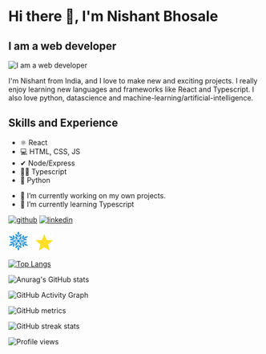 # Hi there 👋, I'm Nishant Bhosale
## I am a web developer
![I am a web developer](https://arturssmirnovs.github.io/github-profile-readme-generator/images/banner.png)

I'm Nishant from India, and I love to make new and exciting projects. I really enjoy learning new languages and frameworks like React and Typescript. I also love python, datascience and machine-learning/artificial-intelligence.

## Skills and Experience
* ⚛ React
* 💻 HTML, CSS, JS
* ✔ Node/Express
* 👨‍💻 Typescript
* 🐍 Python

- 🔭 I’m currently working on my own projects. 
- 🌱 I’m currently learning Typescript 


[<img src='https://cdn.jsdelivr.net/npm/simple-icons@3.0.1/icons/github.svg' alt='github' height='40'>](https://github.com/Nishant-Bhosale)  [<img src='https://cdn.jsdelivr.net/npm/simple-icons@3.0.1/icons/linkedin.svg' alt='linkedin' height='40'>](https://www.linkedin.com/in/nishant-bhosale-6777241b6/)  

<a href='https://archiveprogram.github.com/'><img src='https://raw.githubusercontent.com/acervenky/animated-github-badges/master/assets/acbadge.gif' width='40' height='40'></a> <a href='https://stars.github.com/'><img src='https://raw.githubusercontent.com/acervenky/animated-github-badges/master/assets/starbadge.gif' width='35' height='35'></a> 

[![Top Langs](https://github-readme-stats.vercel.app/api/top-langs/?username=Nishant-Bhosale)](https://github.com/anuraghazra/github-readme-stats)

![Anurag's GitHub stats](https://github-readme-stats.vercel.app/api?username=nishant-bhosale&show_icons=true&theme=cobalt)

![GitHub Activity Graph](https://activity-graph.herokuapp.com/graph?username=Nishant-Bhosale)  

![GitHub metrics](https://metrics.lecoq.io/Nishant-Bhosale)  

![GitHub streak stats](https://github-readme-streak-stats.herokuapp.com/?user=Nishant-Bhosale)  

![Profile views](https://gpvc.arturio.dev/Nishant-Bhosale)  
